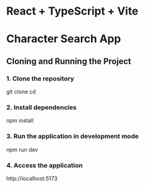 # React + TypeScript + Vite

# Character Search App

## Cloning and Running the Project

### 1. Clone the repository

git clone <Github Link>
cd <Project name>

### 2. Install dependencies

npm install

### 3. Run the application in development mode

npm run dev

### 4.  Access the application
 
http://localhost:5173


